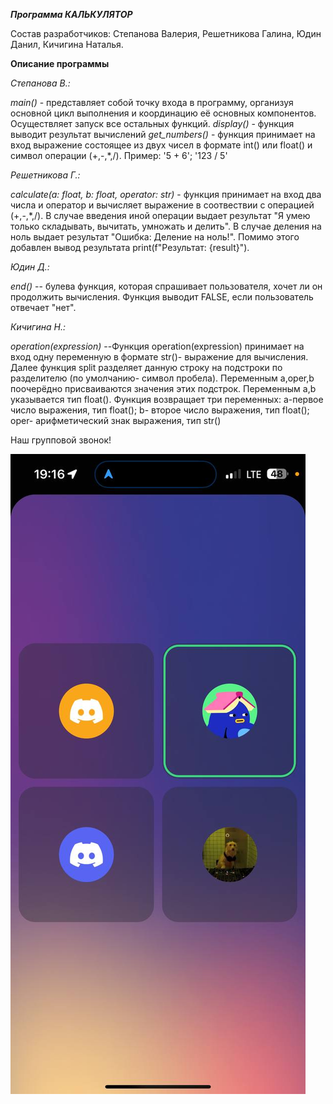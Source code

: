 ***Программа КАЛЬКУЛЯТОР***

Состав разработчиков: Степанова Валерия, Решетникова Галина, Юдин Данил, Кичигина Наталья.

**Описание программы**

_Степанова В.:_

*main()* - представляет собой точку входа в программу, организуя основной цикл выполнения и координацию её основных компонентов. Осуществляет запуск все остальных функций.
*display()* - функция выводит результат вычислений
*get_numbers()* - функция принимает на вход выражение 
состоящее из двух чисел в формате int() или float() и символ операции (+,-,*,/). 
Пример: '5 + 6'; '123 / 5'

_Решетникова Г.:_

*calculate(a: float, b: float, operator: str)* - функция принимает на вход два числа и оператор и вычисляет выражение в соотвествии
с операцией (+,-,*,/). В случае введения иной операции выдает результат "Я умею только складывать,
вычитать, умножать и делить". В случае деления на ноль выдает результат "Ошибка: Деление на ноль!".
Помимо этого добавлен вывод результата print(f"Результат: {result}").

_Юдин Д.:_

*end()* -- булева функция, которая спрашивает пользователя, хочет ли он 
продолжить вычисления. Функция выводит FALSE, если пользователь отвечает 
"нет". 

_Кичигина Н.:_

*operation(expression)* --Функция operation(expression) принимает на вход одну 
переменную в формате str()- выражение для вычисления.
Далее функция split разделяет  данную строку на подстроки по разделителю
(по умолчанию- символ пробела). 
Переменным a,oper,b поочерёдно присваиваются значения этих подстрок. 
Переменным a,b указывается тип float().
 Функция возвращает три переменных: a-первое число выражения, тип  float();
 b- второе число выражения, тип float(); 
oper- арифметический знак выражения,
 тип  str()
 
Наш групповой звонок!

![alt text](call.jpg)

